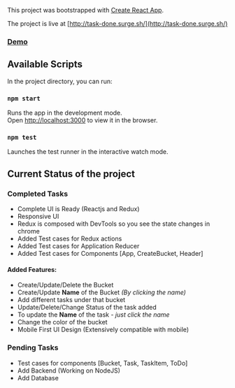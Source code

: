 This project was bootstrapped with [Create React App](https://github.com/facebook/create-react-app).

The project is live at [http://task-done.surge.sh/](http://task-done.surge.sh/)

### [Demo](http://task-done.surge.sh/)

## Available Scripts

In the project directory, you can run:

### `npm start`

Runs the app in the development mode.<br />
Open [http://localhost:3000](http://localhost:3000) to view it in the browser.

### `npm test`

Launches the test runner in the interactive watch mode.

## Current Status of the project

### Completed Tasks

- Complete UI is Ready (Reactjs and Redux)
- Responsive UI
- Redux is composed with DevTools so you see the state changes in chrome
- Added Test cases for Redux actions
- Added Test cases for Application Reducer
- Added Test cases for Components [App, CreateBucket, Header]

#### Added Features:

- Create/Update/Delete the Bucket
- Create/Update **Name** of the Bucket _(By clicking the name)_
- Add different tasks under that bucket
- Update/Delete/Change Status of the task added
- To update the **Name** of the task - _just click the name_
- Change the color of the bucket
- Mobile First UI Design (Extensively compatible with mobile)

### Pending Tasks

- Test cases for components [Bucket, Task, TaskItem, ToDo]
- Add Backend (Working on NodeJS)
- Add Database
